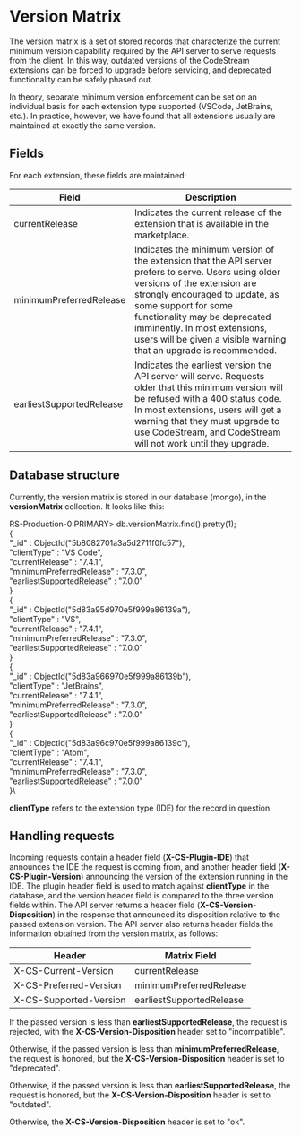 # Version Matrix

The version matrix is a set of stored records that characterize the current
minimum version capability required by the API server to serve requests from
the client. In this way, outdated versions of the CodeStream extensions can
be forced to upgrade before servicing, and deprecated functionality can be
safely phased out.

In theory, separate minimum version enforcement can be set on an individual
basis for each extension type supported (VSCode, JetBrains, etc.). In practice,
however, we have found that all extensions usually are maintained at exactly
the same version.

## Fields

For each extension, these fields are maintained:

| Field | Description |
| --- | --- |
| currentRelease | Indicates the current release of the extension that is available in the marketplace. |
| minimumPreferredRelease | Indicates the minimum version of the extension that the API server prefers to serve. Users using older versions of the extension are strongly encouraged to update, as some support for some functionality may be deprecated imminently. In most extensions, users will be given a visible warning that an upgrade is recommended. |
| earliestSupportedRelease | Indicates the earliest version the API server will serve. Requests older that this minimum version will be refused with a 400 status code. In most extensions, users will get a warning that they must upgrade to use CodeStream, and CodeStream will not work until they upgrade. |

## Database structure

Currently, the version matrix is stored in our database (mongo), in the **versionMatrix** collection. It looks like this:

RS-Production-0:PRIMARY> db.versionMatrix.find().pretty(1);\
	{\
		"_id" : ObjectId("5b8082701a3a5d2711f0fc57"),\
		"clientType" : "VS Code",\
		"currentRelease" : "7.4.1",\
		"minimumPreferredRelease" : "7.3.0",\
		"earliestSupportedRelease" : "7.0.0"\
	}\
	{\
		"_id" : ObjectId("5d83a95d970e5f999a86139a"),\
		"clientType" : "VS",\
		"currentRelease" : "7.4.1",\
		"minimumPreferredRelease" : "7.3.0",\
		"earliestSupportedRelease" : "7.0.0"\
	}\
	{\
		"_id" : ObjectId("5d83a966970e5f999a86139b"),\
		"clientType" : "JetBrains",\
		"currentRelease" : "7.4.1",\
		"minimumPreferredRelease" : "7.3.0",\
		"earliestSupportedRelease" : "7.0.0"\
	}\
	{\
		"_id" : ObjectId("5d83a96c970e5f999a86139c"),\
		"clientType" : "Atom",\
		"currentRelease" : "7.4.1",\
		"minimumPreferredRelease" : "7.3.0",\
		"earliestSupportedRelease" : "7.0.0"\
	}\

**clientType** refers to the extension type (IDE) for the record in question.

## Handling requests

Incoming requests contain a header field (**X-CS-Plugin-IDE**) that announces the IDE the request is coming from, and another header field (**X-CS-Plugin-Version**) announcing the version of the extension running in the IDE. The plugin header field is used to match against **clientType** in the database, and the version header field is compared to the three version fields within. The API server returns a header field (**X-CS-Version-Disposition**) in the response that announced its disposition relative to the passed extension version. The API server also returns header fields the information obtained from the version matrix, as follows:

| Header | Matrix Field |
| --- | --- |
| X-CS-Current-Version | currentRelease |
| X-CS-Preferred-Version | minimumPreferredRelease |
| X-CS-Supported-Version | earliestSupportedRelease |

If the passed version is less than **earliestSupportedRelease**, the request is rejected, with the **X-CS-Version-Disposition** header set to "incompatible".

Otherwise, if the passed version is less than **minimumPreferredRelease**, the request is honored, but the **X-CS-Version-Disposition** header is set to "deprecated".

Otherwise, if the passed version is less than **earliestSupportedRelease**, the request is honored, but the **X-CS-Version-Disposition** header is set to "outdated".

Otherwise, the **X-CS-Version-Disposition** header is set to "ok".
